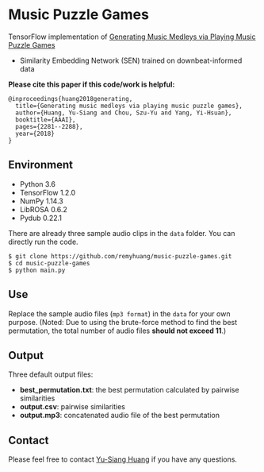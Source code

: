 # Music Puzzle Games
TensorFlow implementation of [Generating Music Medleys via Playing Music Puzzle Games](https://aaai.org/ocs/index.php/AAAI/AAAI18/paper/view/16174)
* Similarity Embedding Network (SEN) trained on downbeat-informed data

**Please cite this paper if this code/work is helpful:**

    @inproceedings{huang2018generating,
      title={Generating music medleys via playing music puzzle games},
      author={Huang, Yu-Siang and Chou, Szu-Yu and Yang, Yi-Hsuan},
      booktitle={AAAI},
      pages={2281--2288},
      year={2018}
    }
    
## Environment
* Python 3.6
* TensorFlow 1.2.0
* NumPy 1.14.3
* LibROSA 0.6.2
* Pydub 0.22.1

There are already three sample audio clips in the `data` folder. You can directly run the code.

    $ git clone https://github.com/remyhuang/music-puzzle-games.git
    $ cd music-puzzle-games
    $ python main.py
   
## Use
Replace the sample audio files (`mp3 format`) in the `data` for your own purpose.
(Noted: Due to using the brute-force method to find the best permutation, the total number of audio files __should not exceed 11__.)

## Output
Three default output files:
* __best_permutation.txt__: the best permutation calculated by pairwise similarities
* __output.csv__: pairwise similarities 
* __output.mp3__: concatenated audio file of the best permutation

## Contact
Please feel free to contact [Yu-Siang Huang](https://remyhuang.github.io/) if you have any questions.
